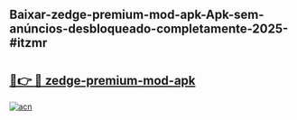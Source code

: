 ## Baixar-zedge-premium-mod-apk-Apk-sem-anúncios-desbloqueado-completamente-2025-#itzmr

# <h2><a href="https://ainizakaria.my?title=zedge-premium-mod-apk&ref=20M">🔗👉 🔴 zedge-premium-mod-apk</a></h2>

[![acn](https://github.com/user-attachments/assets/0f9c940e-d8b0-45ae-aac7-cd30a18b3e1c)](https://ainizakaria.my?title=zedge-premium-mod-apk&ref=20M)

